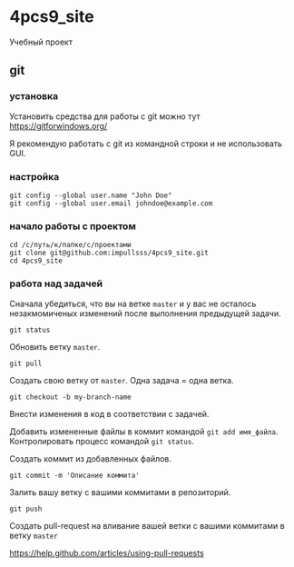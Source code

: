 # 4pcs9_site

Учебный проект

## git

### установка

Установить средства для работы с git можно тут https://gitforwindows.org/

Я рекомендую работать с git из командной строки и не использовать GUI.

### настройка
```
git config --global user.name "John Doe"
git config --global user.email johndoe@example.com
``` 

### начало работы с проектом
```
cd /c/путь/к/папке/с/проектами
git clone git@github.com:impullsss/4pcs9_site.git
cd 4pcs9_site
```

### работа над задачей
Сначала убедиться, что вы на ветке `master` и у вас не осталось незакмомиченых изменений после выполнения предыдущей задачи.
```
git status
```

Обновить ветку `master`.
```
git pull
```

Создать свою ветку от `master`. Одна задача = одна ветка.
```
git checkout -b my-branch-name
```

Внести изменения в код в соответствии с задачей.

Добавить измененные файлы в коммит командой `git add имя_файла`. Контролировать процесс командой `git status`.

Создать коммит из добавленных файлов.
```
git commit -m 'Описание коммита'
```

Залить вашу ветку с вашими коммитами в репозиторий.
```
git push
```

Создать pull-request на вливание вашей ветки с вашими коммитами в ветку `master`

https://help.github.com/articles/using-pull-requests
